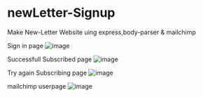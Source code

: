 # newLetter-Signup
Make New-Letter Website uing express,body-parser &amp; mailchimp 


Sign in page 
![image](https://user-images.githubusercontent.com/59315014/223813734-b2e420be-68a7-4247-99d3-938b0a229747.png)


Successfull Subscribed page 
![image](https://user-images.githubusercontent.com/59315014/223814171-568b31ef-f893-4ddc-a5af-906315cc6178.png)


Try again Subscribing page
![image](https://user-images.githubusercontent.com/59315014/223823075-83509555-e611-4f41-89e0-9204bac4fa40.png)


mailchimp userpage 
![image](https://user-images.githubusercontent.com/59315014/223820638-d7ac062b-fe99-437a-b35b-2fb307809121.png)


